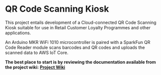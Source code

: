# QR Code Scanning Kiosk

This project entails development of a Cloud-connected QR Code Scanning Kiosk suitable for use in Retail Customer Loyalty Programmes and other applications. 

An Arduino MKR WiFi 1010 microcontroller is paired with a SparkFun QR Code Reader module scans barcodes and QR codes and uploads the scanned data to AWS IoT Core.

**The best place to start is by reviewing the documentation available from the project wiki:** **[Project Wiki](https://github.com/bizkiwi/qr-code-scanning-kiosk/wiki)** 
